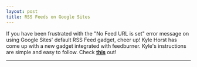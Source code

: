 ```yaml
---
layout: post
title: RSS Feeds on Google Sites
---
```


If you have been frustrated with the "No Feed URL is set" error message on using Google Sites' default RSS Feed gadget, cheer up! Kyle Horst has come up with a new gadget integrated with feedburner. Kyle's instructions are simple and easy to follow. Check **[this](http://www.googlesiteswebdesign.com/2012/05/rss-feed-with-feedburners-buzzboost.html)** out!

****
